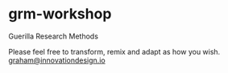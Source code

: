 # grm-workshop
Guerilla Research Methods

Please feel free to transform, remix and adapt as how you wish.
graham@innovationdesign.io
